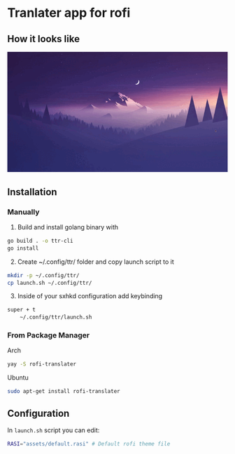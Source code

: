 # Tranlater app for rofi

## How it looks like

![Preview](docs/preview.gif)

## Installation

### Manually
1) Build and install golang binary with
```bash
go build . -o ttr-cli
go install
```
2) Create ~/.config/ttr/ folder and copy launch script to it
```bash
mkdir -p ~/.config/ttr/
cp launch.sh ~/.config/ttr/
```
3) Inside of your sxhkd configuration add keybinding
```bash
super + t
	~/.config/ttr/launch.sh
```

### From Package Manager
Arch
```bash
yay -S rofi-translater
```
Ubuntu
```bash
sudo apt-get install rofi-translater
```

## Configuration
In `launch.sh` script you can edit:
```bash
RASI="assets/default.rasi" # Default rofi theme file

```
